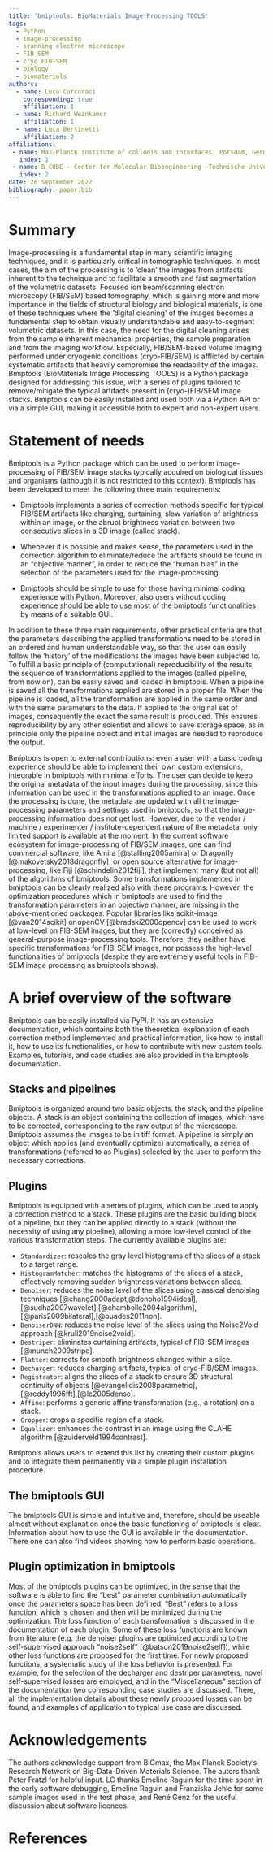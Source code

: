 ```yaml
---
title: 'bmiptools: BioMaterials Image Processing TOOLS'
tags:
  - Python
  - image-processing
  - scanning electron microscope
  - FIB-SEM
  - cryo FIB-SEM
  - biology
  - biomaterials
authors:
  - name: Luca Curcuraci
    corresponding: true
    affiliation: 1
  - name: Richard Weinkamer
    affiliation: 1
  - name: Luca Bertinetti
    affiliation: 2
affiliations:
 - name: Max-Planck Institute of collodis and interfaces, Potsdam, Germany
   index: 1
 - name: B CUBE - Center for Molecular Bioengineering -Technische Universität Dresden, Germany
   index: 2
date: 26 September 2022
bibliography: paper.bib
---
```



# Summary


Image-processing is a fundamental step in many scientific imaging techniques, and it is particularly critical in tomographic techniques. In most cases, the aim of the processing is to ‘clean’ the images from artifacts inherent to the technique and to facilitate a smooth and fast segmentation of the volumetric datasets. Focused ion beam/scanning electron microscopy (FIB/SEM) based tomography, which is gaining more and more importance in the fields of structural biology and biological materials, is one of these techniques where the ‘digital cleaning’ of the images becomes a fundamental step to obtain visually understandable and easy-to-segment volumetric datasets. In this case, the need for the digital cleaning arises from the sample inherent mechanical properties, the sample preparation and from the imaging workflow. Especially, FIB/SEM-based volume imaging performed under cryogenic conditions (cryo-FIB/SEM) is afflicted by certain systematic artifacts that heavily compromise the readability of the images. Bmiptools (BioMaterials Image Processing TOOLS) is a Python package designed for addressing this issue, with a series of plugins tailored to remove/mitigate the typical artifacts present in (cryo-)FIB/SEM image stacks. Bmiptools can be easily installed and used both via a Python API or via a simple GUI, making it accessible both to expert and non-expert users. 


# Statement of needs


Bmiptools is a Python package which can be used to perform image-processing of FIB/SEM image stacks typically acquired on biological tissues and organisms (although it is not restricted to this context). Bmiptools has been developed to meet the following three main requirements:

- Bmiptools implements a series of correction methods specific for typical FIB/SEM artifacts like charging, curtaining, slow 
  variation of brightness within an image, or the abrupt brightness variation between two consecutive slices in a 3D image (called 
  stack).

- Whenever it is possible and makes sense, the parameters used in the correction algorithm to eliminate/reduce the artifacts 
  should be found in an “objective manner”, in order to reduce the “human bias” in the selection of the parameters used for the 
  image-processing. 

- Bmiptools should be simple to use for those having minimal coding experience with Python. Moreover, also users without coding experience should be able to use most of the bmiptools functionalities by means of a suitable GUI. 

In addition to these three main requirements, other practical criteria are that the parameters describing the applied transformations need to be stored in an ordered and human understandable way, so that the user can easily follow the ‘history’ of the modifications the images have been subjected to.
To fulfill a basic principle of (computational) reproducibility of the results, the sequence of transformations applied to the images (called pipeline, from now on), can be easily saved and loaded in bmiptools. When a pipeline is saved all the transformations applied are stored in a proper file. When the pipeline is loaded, all the transformation are applied in the same order and with the same parameters to the data. If applied to the original set of images, consequently the exact the same result is produced. This ensures reproducibility by any other scientist and allows to save storage space, as in principle only the pipeline object and initial images are needed to reproduce the output.

Bmiptools is open to external contributions: even a user with a basic coding experience should be able to implement their own custom extensions, integrable in bmiptools with minimal efforts. The user can decide to keep the original metadata of the input images during the processing, since this information can be used in the transformations applied to an image. Once the processing is done, the metadata are updated with all the image-processing parameters and settings used in bmiptools, so that the image-processing information does not get lost. However, due to the vendor / machine / experimenter / institute-dependent nature of the metadata, only limited support is available at the moment. In the current software ecosystem for image-processing of FIB/SEM images, one can find commercial software, like Amira [@stalling2005amira] or Dragonfly [@makovetsky2018dragonfly], or open source alternative for image-processing, like Fiji [@schindelin2012fiji], that implement many (but not all) of the algorithms of bmiptools. Some transformations implemented in bmiptools can be clearly realized also with these programs. However, the optimization procedures which in bmiptools are used to find the transformation parameters in an objective manner, are missing in the above-mentioned packages. Popular libraries like scikit-image [@van2014scikit] or openCV [@bradski2000opencv] can be used to work at low-level on FIB-SEM images, but they are (correctly) conceived as general-purpose image-processing tools. Therefore, they neither have specific transformations for FIB-SEM images, nor possess the high-level functionalities of bmiptools (despite they are extremely useful tools in FIB-SEM image processing as bmiptools shows).


# A brief overview of the software


Bmiptools can be easily installed via PyPI. It has an extensive documentation, which contains both the theoretical explanation of each correction method implemented and practical information, like how to install it, how to use its functionalities, or how to contribute with new custom tools. Examples, tutorials, and case studies are also provided in the bmiptools documentation.

## Stacks and pipelines

Bmiptools is organized around two basic objects: the stack, and the pipeline objects. A stack is an object containing the collection of images, which have to be corrected, corresponding to the raw output of the microscope. Bmiptools assumes the images to be in tiff format. A pipeline is simply an object which applies (and eventually optimize) automatically, a series of transformations (referred to as Plugins) selected by the user to perform the necessary corrections.

## Plugins

Bmiptools is equipped with a series of plugins, which can be used to apply a correction method to a stack. These plugins are the basic building block of a pipeline, but they can be applied directly to a stack (without the necessity of using any pipeline), allowing a more low-level control of the various transformation steps. The currently available plugins are:

-	`Standardizer`: rescales the gray level histograms of the slices of a stack to a target range. 
-	`HistogramMatcher`: matches the histograms of the slices of a stack, effectively removing sudden brightness variations between 
  slices.
-	`Denoiser`: reduces the noise level of the slices using classical denoising techniques  [@chang2000adapt,@donoho1994ideal],
  [@sudha2007wavelet],[@chambolle2004algorithm],[@paris2009bilateral],[@buades2011non].
-	`DenoiserDNN`: reduces the noise level of the slices using the Noise2Void approach [@krull2019noise2void].
- `Destriper`: eliminates curtaining artifacts, typical of FIB-SEM images [@munch2009stripe].
- `Flatter`: corrects for smooth brightness changes within a slice.
-	`Decharger`: reduces charging artifacts, typical of cryo-FIB/SEM images.
-	`Registrator`: aligns the slices of a stack to ensure 3D structural continuity of objects [@evangelidis2008parametric],   
  [@reddy1996fft],[@le2005dense].
-	`Affine`: performs a generic affine transformation (e.g., a rotation) on a stack.
-	`Cropper`: crops a specific region of a stack. 
-	`Equalizer`: enhances the contrast in an image using the CLAHE algorithm [@zuiderveld1994contrast].

Bmiptools allows users to extend this list by creating their custom plugins and to integrate them permanently via a simple plugin installation procedure.

## The bmiptools GUI

The bmiptools GUI is simple and intuitive and, therefore, should be useable almost without explanation once the basic functioning of bmiptools is clear. Information about how to use the GUI is available in the documentation. There one can also find videos showing how to perform basic operations. 

## Plugin optimization in bmiptools

Most of the bmiptools plugins can be optimized, in the sense that the software is able to find the “best” parameter combination automatically once the parameters space has been defined. “Best” refers to a loss function, which is chosen and then will be minimized during the optimization. The loss function of each transformation is discussed in the documentation of each plugin. Some of these loss functions are known from literature (e.g. the denoiser plugins are optimized according to the self-supervised approach “noise2self” [@batson2019noise2self]), while other loss functions are proposed for the first time. For newly proposed functions, a systematic study of the loss behavior is presented. For example, for the selection of the decharger and destriper parameters, novel self-supervised losses are employed, and in the “Miscellaneous” section of the documentation two corresponding case studies are discussed. There, all the implementation details about these newly proposed losses can be found, and examples of application to typical use case are discussed.


# Acknowledgements


The authors acknowledge support from BiGmax, the Max Planck Society’s Research Network on Big-Data-Driven Materials Science.
The autors thank Peter Fratzl for helpful input. LC thanks Emeline Raguin for the time spent in the early software debugging, Emeline Raguin and Franziska Jehle for some sample images used in the test phase, and René Genz for the useful discussion about software licences.


# References
